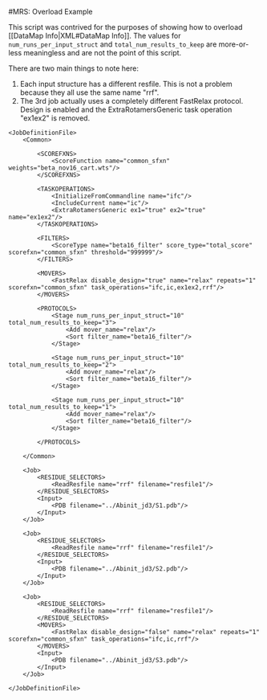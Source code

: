 #MRS: Overload Example

This script was contrived for the purposes of showing how to overload [[DataMap Info|XML#DataMap Info]].
The values for `num_runs_per_input_struct` and `total_num_results_to_keep` are more-or-less meaningless and are not the point of this script.

There are two main things to note here:
1. Each input structure has a different resfile. This is not a problem because they all use the same name "rrf".
2. The 3rd job actually uses a completely different FastRelax protocol. Design is enabled and the ExtraRotamersGeneric task operation "ex1ex2" is removed.

```
<JobDefinitionFile>
    <Common>

        <SCOREFXNS>
            <ScoreFunction name="common_sfxn" weights="beta_nov16_cart.wts"/>
        </SCOREFXNS>

        <TASKOPERATIONS>
            <InitializeFromCommandline name="ifc"/>
            <IncludeCurrent name="ic"/>
            <ExtraRotamersGeneric ex1="true" ex2="true" name="ex1ex2"/>
        </TASKOPERATIONS>

        <FILTERS>
            <ScoreType name="beta16_filter" score_type="total_score" scorefxn="common_sfxn" threshold="999999"/>
        </FILTERS>

        <MOVERS>
            <FastRelax disable_design="true" name="relax" repeats="1" scorefxn="common_sfxn" task_operations="ifc,ic,ex1ex2,rrf"/>
        </MOVERS>

        <PROTOCOLS>
            <Stage num_runs_per_input_struct="10" total_num_results_to_keep="3">
                <Add mover_name="relax"/>
                <Sort filter_name="beta16_filter"/>
            </Stage>

            <Stage num_runs_per_input_struct="10" total_num_results_to_keep="2">
                <Add mover_name="relax"/>
                <Sort filter_name="beta16_filter"/>
            </Stage>

            <Stage num_runs_per_input_struct="10" total_num_results_to_keep="1">
                <Add mover_name="relax"/>
                <Sort filter_name="beta16_filter"/>
            </Stage>

        </PROTOCOLS>

    </Common>

    <Job>
        <RESIDUE_SELECTORS>
            <ReadResfile name="rrf" filename="resfile1"/>
        </RESIDUE_SELECTORS>
        <Input>
            <PDB filename="../Abinit_jd3/S1.pdb"/>
        </Input>
    </Job>

    <Job>
        <RESIDUE_SELECTORS>
            <ReadResfile name="rrf" filename="resfile1"/>
        </RESIDUE_SELECTORS>
        <Input>
            <PDB filename="../Abinit_jd3/S2.pdb"/>
        </Input>
    </Job>

    <Job>
        <RESIDUE_SELECTORS>
            <ReadResfile name="rrf" filename="resfile1"/>
        </RESIDUE_SELECTORS>
        <MOVERS>
            <FastRelax disable_design="false" name="relax" repeats="1" scorefxn="common_sfxn" task_operations="ifc,ic,rrf"/>
        </MOVERS>
        <Input>
            <PDB filename="../Abinit_jd3/S3.pdb"/>
        </Input>
    </Job>

</JobDefinitionFile>
```